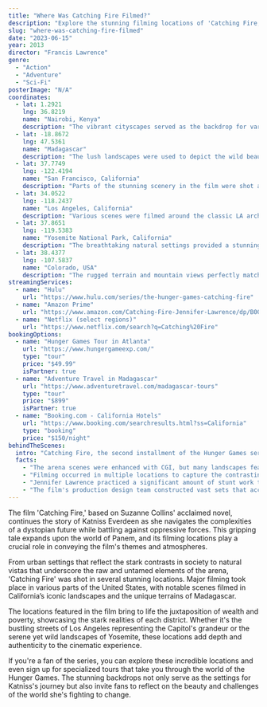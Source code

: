 ```yaml
---
title: "Where Was Catching Fire Filmed?"
description: "Explore the stunning filming locations of 'Catching Fire,' showcasing a blend of breathtaking landscapes and intricate sets that brought the Hunger Games to life."
slug: "where-was-catching-fire-filmed"
date: "2023-06-15"
year: 2013
director: "Francis Lawrence"
genre:
  - "Action"
  - "Adventure"
  - "Sci-Fi"
posterImage: "N/A"
coordinates:
  - lat: 1.2921
    lng: 36.8219
    name: "Nairobi, Kenya"
    description: "The vibrant cityscapes served as the backdrop for various scenes set in District 12."
  - lat: -18.8672
    lng: 47.5361
    name: "Madagascar"
    description: "The lush landscapes were used to depict the wild beauty of the arena."
  - lat: 37.7749
    lng: -122.4194
    name: "San Francisco, California"
    description: "Parts of the stunning scenery in the film were shot around the Golden Gate Bridge."
  - lat: 34.0522
    lng: -118.2437
    name: "Los Angeles, California"
    description: "Various scenes were filmed around the classic LA architecture and landscapes."
  - lat: 37.8651
    lng: -119.5383
    name: "Yosemite National Park, California"
    description: "The breathtaking natural settings provided a stunning backdrop for the arena sequences."
  - lat: 38.4377
    lng: -107.5837
    name: "Colorado, USA"
    description: "The rugged terrain and mountain views perfectly matched the film's dystopian vibe."
streamingServices:
  - name: "Hulu"
    url: "https://www.hulu.com/series/the-hunger-games-catching-fire"
  - name: "Amazon Prime"
    url: "https://www.amazon.com/Catching-Fire-Jennifer-Lawrence/dp/B00K19JY5A"
  - name: "Netflix (select regions)"
    url: "https://www.netflix.com/search?q=Catching%20Fire"
bookingOptions:
  - name: "Hunger Games Tour in Atlanta"
    url: "https://www.hungergameexp.com/"
    type: "tour"
    price: "$49.99"
    isPartner: true
  - name: "Adventure Travel in Madagascar"
    url: "https://www.adventuretravel.com/madagascar-tours"
    type: "tour"
    price: "$899"
    isPartner: true
  - name: "Booking.com - California Hotels"
    url: "https://www.booking.com/searchresults.html?ss=California"
    type: "booking"
    price: "$150/night"
behindTheScenes:
  intro: "Catching Fire, the second installment of the Hunger Games series, took the production crew to spectacular locations across the globe, blending real-world beauty with the film's dystopian themes."
  facts:
    - "The arena scenes were enhanced with CGI, but many landscapes featured were carefully chosen for their raw beauty."
    - "Filming occurred in multiple locations to capture the contrasting environments of the different districts."
    - "Jennifer Lawrence practiced a significant amount of stunt work to prepare for her role, including extensive archery training."
    - "The film's production design team constructed vast sets that accurately reflected the opulence of the Capitol and the poverty of District 12."
---
```



<CatchingFireGuide />

The film 'Catching Fire,' based on Suzanne Collins' acclaimed novel, continues the story of Katniss Everdeen as she navigates the complexities of a dystopian future while battling against oppressive forces. This gripping tale expands upon the world of Panem, and its filming locations play a crucial role in conveying the film's themes and atmospheres.

From urban settings that reflect the stark contrasts in society to natural vistas that underscore the raw and untamed elements of the arena, 'Catching Fire' was shot in several stunning locations. Major filming took place in various parts of the United States, with notable scenes filmed in California’s iconic landscapes and the unique terrains of Madagascar.

The locations featured in the film bring to life the juxtaposition of wealth and poverty, showcasing the stark realities of each district. Whether it's the bustling streets of Los Angeles representing the Capitol's grandeur or the serene yet wild landscapes of Yosemite, these locations add depth and authenticity to the cinematic experience.

If you're a fan of the series, you can explore these incredible locations and even sign up for specialized tours that take you through the world of the Hunger Games. The stunning backdrops not only serve as the settings for Katniss's journey but also invite fans to reflect on the beauty and challenges of the world she's fighting to change.
```
